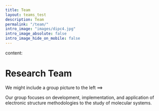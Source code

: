 ```yaml
---
title: Team
layout: teams_test
description: Team
permalink: "/team/"
intro_image: "images/dipc4.jpg"
intro_image_absolute: false
intro_image_hide_on_mobile: false
---
```

content:
# Research Team
We might include a group picture to the left ==>

Our group focuses on development, implementation, and application of electronic structure methodologies
to the study of molecular systems.
